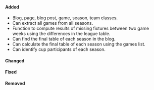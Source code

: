 #### Added
- Blog, page, blog post, game, season, team classes.
- Can extract all games from all seasons.
- Function to compute results of missing fixtures between two 
game weeks using the differences in the league table.
- Can find the final table of each season in the blog.
- Can calculate the final table of each season using the games list.
- Can identify cup participants of each season.

#### Changed


#### Fixed


#### Removed
